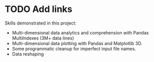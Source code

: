 # TODO Add links
Skills demonstrated in this project:
* Multi-dimensional data analytics and comprehension with Pandas MultiIndexes (3M+ data lines)
* Multi-dimensional data plotting with Pandas and Matplotlib 3D.
* Some programmatic cleanup for imperfect input file names.
* Data reshaping